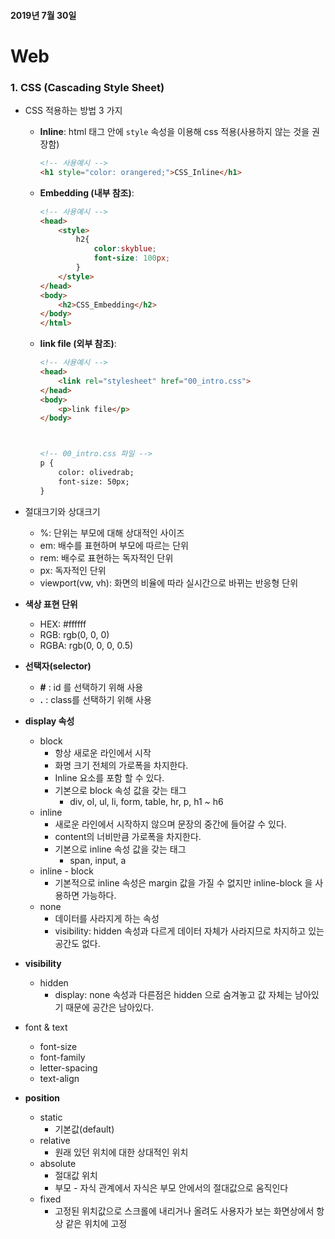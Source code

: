 #### 2019년 7월 30일

# Web

### 1. CSS (Cascading Style Sheet)

- CSS 적용하는 방법 3 가지

  - __Inline__: html 태그 안에 `style` 속성을 이용해 css 적용(사용하지 않는 것을 권장함)

    ```html
    <!-- 사용예시 -->
    <h1 style="color: orangered;">CSS_Inline</h1>
    ```

  - __Embedding (내부 참조)__: 

    ```html
    <!-- 사용예시 -->
    <head>
        <style>
            h2{
                color:skyblue;
                font-size: 100px;
            }
        </style>
    </head>
    <body>
        <h2>CSS_Embedding</h2>
    </body>
    </html>
    ```

  - __link file (외부 참조)__:

    ```html
    <!-- 사용예시 -->
    <head>
        <link rel="stylesheet" href="00_intro.css">
    </head>
    <body>
        <p>link file</p>
    </body>
    
    
    
    <!-- 00_intro.css 파일 -->
    p {
        color: olivedrab;
        font-size: 50px;
    }
    ```



- 절대크기와 상대크기
  - %: 단위는 부모에 대해 상대적인 사이즈
  - em: 배수를 표현하며 부모에 따르는 단위
  - rem: 배수로 표현하는  독자적인 단위
  - px: 독자적인 단위
  - viewport(vw, vh): 화면의 비율에 따라 실시간으로 바뀌는 반응형 단위



- __색상 표현 단위__
  - HEX: #ffffff
  - RGB: rgb(0, 0, 0)
  - RGBA: rgb(0, 0, 0, 0.5)



- __선택자(selector)__
  - __#__  : id 를 선택하기 위해 사용
  - __.__  : class를 선택하기 위해 사용



- __display 속성__
  - block
    - 항상 새로운 라인에서 시작
    - 화명 크기 전체의 가로폭을 차지한다.
    - Inline 요소를 포함 할 수 있다.
    - 기본으로 block 속성 값을 갖는 태그
      - div, ol, ul, li, form, table, hr, p, h1 ~ h6
  - inline
    - 새로운 라인에서 시작하지 않으며 문장의 중간에 들어갈 수 있다.
    - content의 너비만큼 가로폭을 차지한다.
    - 기본으로 inline 속성 값을 갖는 태그
      - span, input, a
  - inline - block
    - 기본적으로 inline 속성은 margin 값을 가질 수 없지만 inline-block 을 사용하면 가능하다.
  - none
    - 데이터를 사라지게 하는 속성
    - visibility: hidden 속성과 다르게 데이터 자체가 사라지므로 차지하고 있는 공간도 없다.



- __visibility__
  - hidden
    - display: none 속성과 다른점은 hidden 으로 숨겨놓고 값 자체는 남아있기 때문에 공간은 남아있다.



- font & text
  - font-size
  - font-family
  - letter-spacing
  - text-align



- __position__
  - static
    - 기본값(default)
  - relative
    - 원래 있던 위치에 대한 상대적인 위치
  - absolute
    - 절대값 위치
    - 부모 - 자식 관계에서 자식은  부모 안에서의 절대값으로 움직인다
  - fixed
    - 고정된 위치값으로 스크롤에 내리거나 올려도 사용자가 보는 화면상에서 항상 같은 위치에 고정
